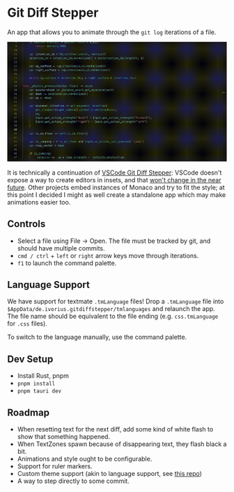 # Git Diff Stepper

An app that allows you to animate through the `git log` iterations of a file.

![Demo Video](./doc/demo.gif)

It is technically a continuation of [VSCode Git Diff Stepper](https://github.com/Ivorforce/VSCode-Git-Diff-Stepper): VSCode doesn't expose a way to create editors in insets, and that [won't change in the near future](https://github.com/microsoft/vscode/issues/153198). Other projects embed instances of Monaco and try to fit the style; at this point I decided I might as well create a standalone app which may make animations easier too.

## Controls

- Select a file using File -> Open. The file must be tracked by git, and should have multiple commits.
- `cmd / ctrl` + `left` or `right` arrow keys move through iterations.
- `f1` to launch the command palette.

## Language Support

We have support for textmate `.tmLanguage` files! Drop a `.tmLanguage` file into `$AppData/de.ivorius.gitdiffstepper/tmlanguages` and relaunch the app. The file name should be equivalent to the file ending (e.g. `css.tmLanguage` for `.css` files).

To switch to the language manually, use the command palette.

## Dev Setup

- Install Rust, pnpm
- `pnpm install`
- `pnpm tauri dev`

## Roadmap

- When resetting text for the next diff, add some kind of white flash to show that something happened.
- When TextZones spawn because of disappearing text, they flash black a bit.
- Animations and style ought to be configurable.
- Support for ruler markers.
- Custom theme support (akin to language support, see [this repo](https://github.com/Nishkalkashyap/monaco-vscode-textmate-theme-converter#monaco-vscode-textmate-theme-converter))
- A way to step directly to some commit.

